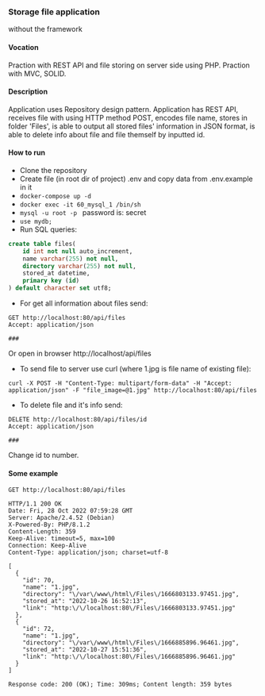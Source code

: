 ### Storage file application
without the framework
#### Vocation
Praction with REST API and file storing on server side using PHP. Praction with MVC, SOLID.
#### Description
Application uses Repository design pattern. Application has REST API, receives file with using HTTP method POST, 
encodes file name, stores in folder 'Files', is able to output all stored files' information in JSON format, is 
able to delete info about file and file themself by inputted id.
#### How to run
* Clone the repository 
* Create file (in root dir of project) .env and copy data from .env.example in it
* ```docker-compose up -d```
* ```docker exec -it 60_mysql_1 /bin/sh```
* ```mysql -u root -p ``` password is: secret
* ```use mydb;```
* Run SQL queries:
```sql
create table files(
    id int not null auto_increment,
    name varchar(255) not null,
    directory varchar(255) not null,
    stored_at datetime,
    primary key (id)
) default character set utf8;

```
* For get all information about files send:
```http request
GET http://localhost:80/api/files
Accept: application/json

###
```
Or open in browser http://localhost/api/files
* To send file to server use curl (where 1.jpg is file name of existing file):
```
curl -X POST -H "Content-Type: multipart/form-data" -H "Accept: application/json" -F "file_image=@1.jpg" http://localhost:80/api/files
```
* To delete file and it's info send:
```http request
DELETE http://localhost:80/api/files/id
Accept: application/json

###
```
Change id to number.

#### Some example
```http request
GET http://localhost:80/api/files

HTTP/1.1 200 OK
Date: Fri, 28 Oct 2022 07:59:28 GMT
Server: Apache/2.4.52 (Debian)
X-Powered-By: PHP/8.1.2
Content-Length: 359
Keep-Alive: timeout=5, max=100
Connection: Keep-Alive
Content-Type: application/json; charset=utf-8

[
  {
    "id": 70,
    "name": "1.jpg",
    "directory": "\/var\/www\/html\/Files\/1666803133.97451.jpg",
    "stored_at": "2022-10-26 16:52:13",
    "link": "http:\/\/localhost:80\/Files\/1666803133.97451.jpg"
  },
  {
    "id": 72,
    "name": "1.jpg",
    "directory": "\/var\/www\/html\/Files\/1666885896.96461.jpg",
    "stored_at": "2022-10-27 15:51:36",
    "link": "http:\/\/localhost:80\/Files\/1666885896.96461.jpg"
  }
]

Response code: 200 (OK); Time: 309ms; Content length: 359 bytes
```




